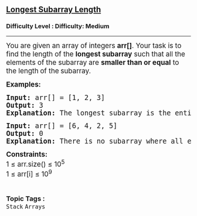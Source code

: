 <h2><a href="https://www.geeksforgeeks.org/problems/longest-subarray-length--202010/1?_gl=1*jgjdf8*_up*MQ..*_gs*MQ..&gclid=CjwKCAjwobnGBhBNEiwAu2mpFLgYOkwFcMHNbe1NYUPSWDy1YlSAMKg5lEGQOMon10dig4sIMb6YPxoCNxYQAvD_BwE&gbraid=0AAAAAC9yBkCIeJ3z2uIzTc833SJfUEDnb">Longest Subarray Length</a></h2><h3>Difficulty Level : Difficulty: Medium</h3><hr><div class="problems_problem_content__Xm_eO"><p><span style="font-size: 18.6667px;">You are given an array of integers <strong>arr[]</strong>. Your task is to find the length of the <strong>longest subarray</strong> such that all the elements of the subarray are <strong>smaller than or equal</strong> to the length<strong> </strong>of the<strong> </strong>subarray.</span></p>
<p><strong style="font-size: 14pt;">Examples:</strong></p>
<pre><span style="font-size: 14pt;"><span style="font-size: 14pt;"><strong style="font-size: 14pt;">Input: </strong>arr[] = [1, 2, 3]<strong style="font-size: 14pt;"><br></strong></span></span><span style="font-size: 14pt;"><strong style="font-size: 14pt;">Output:</strong><span style="font-size: 14pt;"> 3<br></span><strong style="font-size: 14pt;">Explanation:</strong><span style="font-size: 14pt;"> The longest subarray is the entire array itself, which has a length of 3. All elements in the subarray are less than or equal to 3.</span></span></pre>
<pre><span style="font-size: 14pt;"><span style="font-size: 14pt;"><strong style="font-size: 14pt;">Input: </strong>arr[] = [6, 4, 2, 5]<strong style="font-size: 14pt;"><br></strong></span></span><span style="font-size: 14pt;"><strong style="font-size: 14pt;">Output:</strong><span style="font-size: 14pt;"> 0<br></span><strong style="font-size: 14pt;">Explanation:</strong><span style="font-size: 14pt;"> There is no subarray where all elements are less than or equal to the length of the subarray. The longest subarray is empty, which has a length of 0.</span></span></pre>
<p><span style="font-size: 14pt;"><strong>Constraints:<br></strong></span><span style="font-size: 18.6667px;">1 ≤ arr.size() ≤ 10<sup>5</sup><br>1 </span><span style="font-size: 18.6667px;">≤ arr[i]&nbsp;</span><span style="font-size: 18.6667px;">≤ 10<sup>9</sup></span></p></div><br><p><span style=font-size:18px><strong>Topic Tags : </strong><br><code>Stack</code>&nbsp;<code>Arrays</code>&nbsp;